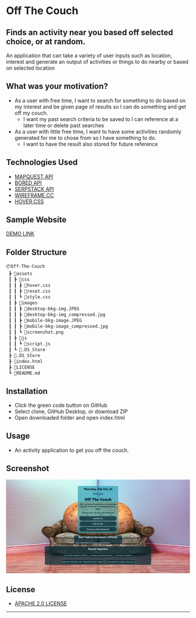 # Off The Couch
## Finds an activity near you based off selected choice, or at random.
An application that can take a variety of user inputs such as location, interest and generate an output of activities or things to do nearby or based on selected location

## What was your motivation?
- As a user with free time, I want to search for something to do based on my interest and be given page of results so I can do something and get off my couch.
    - I want my past search criteria to be saved to I can reference at a later time or delete past searches
- As a user with little free time, I want to have some activities randomly generated for me to chose from so I have something to do.
    - I want to have the result also stored for future reference

## Technologies Used
- [MAPQUEST API](https://developer.mapquest.com/) 
- [BORED API](https://www.boredapi.com/documentation/) 
- [SERPSTACK API](https://serpstack.com/documentation/) 
- [WIREFRAME.CC](https://wireframe.cc/) 
- [HOVER.CSS](https://ianlunn.github.io/Hover/) 

## Sample Website
[DEMO LINK](https://MpAlfano.github.io/Off-The-Couch/) 
## Folder Structure
```
📦Off-The-Couch
 ┣ 📂assets
 ┃ ┣ 📂css
 ┃ ┃ ┣ 📜hover.css
 ┃ ┃ ┣ 📜reset.css
 ┃ ┃ ┗ 📜style.css
 ┃ ┣ 📂images
 ┃ ┃ ┣ 📜desktop-bkg-img.JPEG
 ┃ ┃ ┣ 📜desktop-bkg-img_compressed.jpg
 ┃ ┃ ┣ 📜mobile-bkg-image.JPEG
 ┃ ┃ ┣ 📜mobile-bkg-image_compressed.jpg
 ┃ ┃ ┗ 📜screenshot.png
 ┃ ┣ 📂js
 ┃ ┃ ┗ 📜script.js
 ┃ ┗ 📜.DS_Store
 ┣ 📜.DS_Store
 ┣ 📜index.html
 ┣ 📜LICENSE
 ┗ 📜README.md
 ```
## Installation
- Click the green code button on GitHub
- Select clone, GitHub Desktop, or download ZIP
- Open downloaded folder and open index.html
## Usage
- An activity application to get you off the couch.
## Screenshot
![Website full page screenshot](/assets/images/screenshot.png)


## License
- [APACHE 2.0 LICENSE](license)
---

